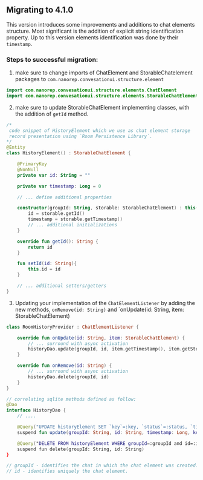 
## Migrating to 4.1.0
This version introduces some improvements and additions to chat elements structure. 
Most significant is the addition of explicit string identification property.
Up to this version elements identification was done by their `timestamp`.

### Steps to successful migration:

1. make sure to change imports of ChatElement and StorableChatelement packages to `com.nanorep.convesationui.structure.element`
```kotlin
import com.nanorep.convesationui.structure.elements.ChatElement
import com.nanorep.convesationui.structure.elements.StorableChatElement
```

2. make sure to update StorableChatElement implementing classes, with the addition of `getId` method. 
```kotlin
/*
 code snippet of HistoryElement which we use as chat element storage 
 record presentation using `Room Persistence Library`. 
*/
@Entity
class HistoryElement() : StorableChatElement {

    @PrimaryKey
    @NonNull
    private var id: String = ""

    private var timestamp: Long = 0

    // ... define additional properties

    constructor(groupId: String, storable: StorableChatElement) : this() {
        id = storable.getId()
        timestamp = storable.getTimestamp()
        // ... additional initializations
    }

    override fun getId(): String {
        return id
    }

    fun setId(id: String){
        this.id = id
    }

    // ... additional setters/getters
}

```

3. Updating your implementation of the `ChatElementListener` by adding the new methods, `onRemove(id: String)` and `onUpdate(id: String, item: StorableChatElement)

```kotlin
class RoomHistoryProvider : ChatElementListener {

    override fun onUpdate(id: String, item: StorableChatElement) {
        // ... surround with async activation  
        historyDao.update(groupId, id, item.getTimestamp(), item.getStorageKey(), item.getStatus())
    }

    override fun onRemove(id: String) {
        // ... surround with async activation 
        historyDao.delete(groupId, id)
    }
}

// correlating sqlite methods defined as follow:
@Dao
interface HistoryDao {
    // ....

    @Query("UPDATE historyElement SET `key`=:key, `status`=:status, `timestamp`=:timestamp WHERE groupId=:groupId and id=:id")
    suspend fun update(groupId: String, id: String, timestamp: Long, key: ByteArray, status: Int)

    @Query("DELETE FROM historyElement WHERE groupId=:groupId and id=:id")
    suspend fun delete(groupId: String, id: String)
}

// groupId - identifies the chat in which the chat element was created. 
// id - identifies uniquely the chat element. 
```  
